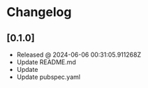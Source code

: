# Changelog

## [0.1.0]

- Released @ 2024-06-06 00:31:05.911268Z
- Update README.md
- Update
- Update pubspec.yaml
